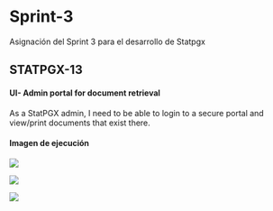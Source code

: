 # Sprint-3
Asignación del Sprint 3 para el desarrollo de Statpgx

## STATPGX-13
#### UI- Admin portal for document retrieval
As a StatPGX admin, I need to be able to login to a secure portal and view/print documents that exist there. 

#### Imagen de ejecución
![](https://i.imgur.com/4xa61Cm.png)

![](https://i.imgur.com/gIWlTpe.png)

![](https://i.imgur.com/2cg2yZv.png)



